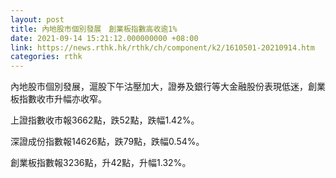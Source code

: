 ```yaml
---
layout: post
title: 內地股市個別發展　創業板指數高收逾1%
date: 2021-09-14 15:21:12.000000000 +08:00
link: https://news.rthk.hk/rthk/ch/component/k2/1610501-20210914.htm
categories: rthk
---
```


內地股市個別發展，滬股下午沽壓加大，證券及銀行等大金融股份表現低迷，創業板指數收市升幅亦收窄。

上證指數收市報3662點，跌52點，跌幅1.42%。

深證成份指數報14626點，跌79點，跌幅0.54%。

創業板指數報3236點，升42點，升幅1.32%。
